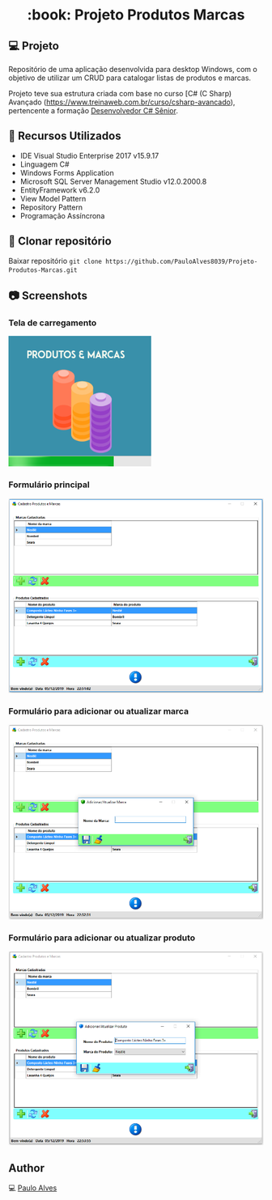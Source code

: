 <h1 align="center">:book: Projeto Produtos Marcas</h1>

## :computer: Projeto
Repositório de uma aplicação desenvolvida para desktop Windows, com o objetivo de utilizar um CRUD para catalogar listas de produtos e marcas.  

Projeto teve sua estrutura criada com base no curso [C# (C Sharp) Avançado (https://www.treinaweb.com.br/curso/csharp-avancado), pertencente a formação [Desenvolvedor C# Sênior](https://www.treinaweb.com.br/formacao/desenvolvedor-c-senior).

## :wrench: Recursos Utilizados
- IDE Visual Studio Enterprise 2017 v15.9.17
- Linguagem C#
- Windows Forms Application
- Microsoft SQL Server Management Studio v12.0.2000.8
- EntityFramework v6.2.0
- View Model Pattern
- Repository Pattern
- Programação Assíncrona

## :floppy_disk: Clonar repositório
Baixar repositório ```git clone https://github.com/PauloAlves8039/Projeto-Produtos-Marcas.git```

## :camera: Screenshots
### Tela de carregamento
![img1](https://github.com/PauloAlves8039/Projeto-Produtos-Marcas/blob/master/ProdutosMarcas.Apresentacao/Resources/screenshot.png)
### Formulário principal
![img2](https://github.com/PauloAlves8039/Projeto-Produtos-Marcas/blob/master/ProdutosMarcas.Apresentacao/Resources/screenshot1.png)
### Formulário para adicionar ou atualizar marca
![img3](https://github.com/PauloAlves8039/Projeto-Produtos-Marcas/blob/master/ProdutosMarcas.Apresentacao/Resources/screenshot2.png)
### Formulário para adicionar ou atualizar produto
![img4](https://github.com/PauloAlves8039/Projeto-Produtos-Marcas/blob/master/ProdutosMarcas.Apresentacao/Resources/screenshot3.png)

## Author
:computer: [Paulo Alves](https://github.com/PauloAlves8039)
